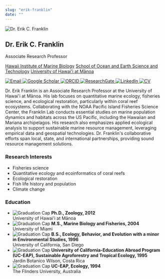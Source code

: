 ```yaml
---
slug: "erik-franklin"
date: ""
---
```

<link rel="stylesheet" href="/css/people.css">
<div class="container">
    <div class="left-column">
        <img src="/images/erik_franklin.jpeg" alt="Dr. Erik C. Franklin" class="img"/>
        <h2>Dr. Erik C. Franklin</h2>
        <div class="role">Associate Research Professor</div>
        <p>
         <a href="https://www.himb.hawaii.edu/">Hawaii Institute of Marine Biology</a> 
         <a href="https://www.soest.hawaii.edu/soestwp/">School of Ocean and Earth Science and Technology</a> 
         <a href="https://manoa.hawaii.edu/">University of Hawai'i at Mānoa</a>
        </p>
        <div class="contact">
            <div class="social-icons">
                <a href="mailto:erik.franklin@hawaii.edu">
                    <img src="/images/email.png" alt="Email" class="social-icon" />
                </a>
                <a href="https://scholar.google.com/citations?user=aPMTCK8AAAAJ&hl=en">
                    <img src="/images/google-scholar.png" alt="Google Scholar" class="social-icon" />
                </a>
                <a href="https://orcid.org/0000-0002-8660-3085">
                    <img src="/images/orcid.png" alt="ORCID" class="social-icon" />
                </a>
                <a href="https://www.researchgate.net/profile/Erik-Franklin">
                    <img src="/images/research-gate.png" alt="ResearchGate" class="social-icon" />
                </a>
                <a href="https://linkedin.com/in/erikfranklin">
                    <img src="/images/linkedin-icon.png" alt="LinkedIn" class="social-icon" />
                </a>
                <a href="/files/FranklinEC_cv.pdf">
                    <img src="/images/CV.png" alt="CV" class="social-icon" />
                </a>
            </div>
        </div>
    </div>
    <div class="right-column">
        <p>Dr. Erik Franklin is an Associate Research Professor at the University of Hawai'i at Mānoa. His lab focuses on quantitative marine ecology, fisheries science, and ecological restoration, particularly within coral reef ecosystems. Collaborating with the NOAA Pacific Island Fisheries Science Center, the Franklin Lab conducts essential studies on marine population dynamics and habitats across the US Pacific, including the Hawaiian and Mariana archipelagos. His research also emphasizes applied ecological analysis to support sustainable marine resource management, leveraging empirical data and geospatial technologies. Dr. Franklin's collaborative efforts span local, state, and international partnerships, providing sound resource management solutions.</p>
        <div class="interests-education">
            <div class="interests">
                <h3><strong>Research Interests</strong></h3>
                <ul>
                    <li>Fisheries science</li>
                    <li>Quantitative ecology and ecoinformatics of coral reefs</li>
                    <li>Ecological restoration</li>
                    <li>Fish life history and population</li>
                    <li>Climate change</li>
                </ul>
            </div>
            <div class="education">
                <h3>Education</h3>
                <ul>
                    <li>
                        <div>
                            <img src="/images/graduation-cap.png" alt="Graduation Cap" class="graduation-icon" />
                            <strong>Ph.D., Zoology, 2012</strong>
                        </div>
                        <div class="university">University of Hawai'i at Mānoa</div>
                    </li>
                    <li>
                        <div>
                            <img src="/images/graduation-cap.png" alt="Graduation Cap" class="graduation-icon" />
                            <strong>M.S., Marine Biology and Fisheries, 2004</strong>
                        </div>
                        <div class="university">University of Miami</div>
                    </li>
                    <li>
                        <div>
                            <img src="/images/graduation-cap.png" alt="Graduation Cap" class="graduation-icon" />
                            <strong>B.S., Ecology, Behavior, and Evolution with a minor in Environmental Studies, 1996</strong>
                        </div>
                        <div class="university">University of California, San Diego</div>
                    </li>
                    <li>
                        <div>
                            <img src="/images/graduation-cap.png" alt="Graduation Cap" class="graduation-icon" />
                            <strong>University of California-Education Abroad Program (UC-EAP), Sustainable Agroforestry and Tropical Ecology, 1995</strong>
                        </div>
                        <div class="university">Jardin Botanico Wilson, Costa Rica</div>
                    </li>
                    <li>
                        <div>
                            <img src="/images/graduation-cap.png" alt="Graduation Cap" class="graduation-icon" />
                            <strong>UC-EAP, Ecology, 1994</strong>
                        </div>
                        <div class="university">The Flinders University, Australia</div>
                    </li>
                </ul>
            </div>
        </div>
    </div>
</div>